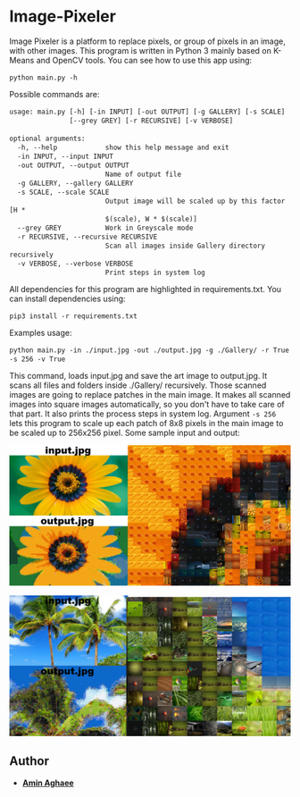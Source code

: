 # Image-Pixeler
Image Pixeler is a platform to replace pixels, or group of pixels in an image, with other images. This program is written in Python 3 mainly based on K-Means and OpenCV tools. You can see how to use this app using:

```{r, engine='bash', count_lines}
python main.py -h
```

Possible commands are: 
```{r, engine='bash', count_lines}
usage: main.py [-h] [-in INPUT] [-out OUTPUT] [-g GALLERY] [-s SCALE]
               [--grey GREY] [-r RECURSIVE] [-v VERBOSE]

optional arguments:
  -h, --help            show this help message and exit
  -in INPUT, --input INPUT
  -out OUTPUT, --output OUTPUT
                        Name of output file
  -g GALLERY, --gallery GALLERY
  -s SCALE, --scale SCALE
                        Output image will be scaled up by this factor [H *
                        $(scale), W * $(scale)]
  --grey GREY           Work in Greyscale mode
  -r RECURSIVE, --recursive RECURSIVE
                        Scan all images inside Gallery directory recursively
  -v VERBOSE, --verbose VERBOSE
                        Print steps in system log
```

All dependencies for this program are highlighted in requirements.txt. You can install dependencies using:   
```{r, engine='bash', count_lines} 
pip3 install -r requirements.txt
```

Examples usage: 
```{r, engine='bash', count_lines} 
python main.py -in ./input.jpg -out ./output.jpg -g ./Gallery/ -r True -s 256 -v True 
```
This command, loads input.jpg and save the art image to output.jpg. It scans all files and folders inside ./Gallery/ recursively. Those scanned images are going to replace patches in the main image. It makes all scanned images into square images automatically, so you don't have to take care of that part. It also prints the process steps in system log. Argument `-s 256` lets this program to scale up each patch of 8x8 pixels in the main image to be scaled up to 256x256 pixel. Some sample input and output:

![Output1](./Portfolio/Portfolio1.jpg)

![Output2](./Portfolio/Portfolio2.jpg)


## Author
* [**Amin Aghaee**](https://github.com/aminrd/) 

 

